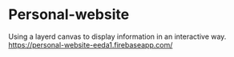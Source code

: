 # Personal-website
Using a layerd canvas to display information in an interactive way.
https://personal-website-eeda1.firebaseapp.com/
